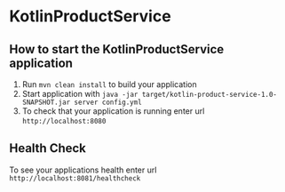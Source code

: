 # KotlinProductService

How to start the KotlinProductService application
---

1. Run `mvn clean install` to build your application
1. Start application with `java -jar target/kotlin-product-service-1.0-SNAPSHOT.jar server config.yml`
1. To check that your application is running enter url `http://localhost:8080`

Health Check
---

To see your applications health enter url `http://localhost:8081/healthcheck`
